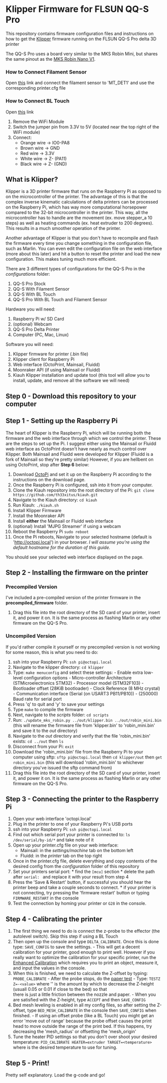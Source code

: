 # Klipper Firmware for FLSUN QQ-S Pro
This repository contains firmware configuration files and instructions on how to get the [Klipper](https://www.klipper3d.org/) firmware running on the FLSUN QQ-S Pro delta 3D printer

The QQ-S Pro uses a board very similar to the MKS Robin Mini, but shares the same pinout as the [MKS Robin Nano V1](https://github.com/makerbase-mks/MKS-Robin-Nano-V1.X/blob/master/hardware/MKS%20Robin%20Nano%20V1.1_001/MKS%20Robin%20Nano%20V1.1_001%20PIN.pdf).


### How to Connect Filament Sensor
Open [this](https://github.com/makerbase-mks/MKS-Robin-Nano-V1.X/blob/master/hardware/MKS%20Robin%20Nano%20V1.1_001/MKS%20Robin%20Nano%20V1.1_001%20PIN.pdf) link and connect the filament sensor to 'MT_DET1' and use the corresponding printer.cfg file

### How to Connect BL Touch
Open [this](https://github.com/makerbase-mks/MKS-Robin-Nano-V1.X/blob/master/hardware/MKS%20Robin%20Nano%20V1.1_001/MKS%20Robin%20Nano%20V1.1_001%20PIN.pdf) link

1. Remove the WiFi Module
2. Switch the jumper pin from 3.3V to 5V (located near the top right of the WiFi module)
3. Connect:
   - Orange wire -> IO0-PA8
   - Brown wire -> GND
   - Red wire -> 3.3V
   - White wire -> Z- (PA11)
   - Black wire -> Z- (GND)



## What is Klipper?

Klipper is a 3D printer firmware that runs on the Raspberry Pi as opposed to on the microcontroller of the printer.
The advantage of this is that the complex inverse kinematic calculations of delta printers can be processed on the
Raspberry Pi, which has way more computational horsepower compared to the 32-bit microcontroller in the printer.
This way, all the microcontroller has to handle are the movement (ex. move stepper_a 10 steps) as well as heating commands
(ex. heat extruder to 200 degrees). This results in a much smoother operation of the printer.

Another advantage of Klipper is that you don't have to recompile and flash the firmware every time you change something in
the configuration file, such as Marlin. You can even edit the configuration file on the web interface (more about this later)
and hit a button to reset the printer and load the new configuration. This makes tuning much more efficient.

There are 3 different types of configurations for the QQ-S Pro in the *configurations* folder:

1. QQ-S Pro Stock
2. QQ-S With Filament Sensor
3. QQ-S With BL Touch
4. QQ-S Pro With BL Touch and Filament Sensor

Hardware you will need:

1. Raspberry Pi w/ SD Card
2. (optional) Webcam
3. QQ-S Pro Delta Printer
4. Computer (PC, Mac, Linux)

Software you will need:

1. Klipper firmware for printer (.bin file)
2. Klipper client for Raspberry Pi
3. Web interface (OctoPrint, Mainsail, Fluidd)
4. Moonraker API (if using Mainsail or Fluidd)
5. Kiauh Klipper installation and update tool (this tool will allow you to install, update, and remove all the software we will need)

## Step 0 - Download this repository to your computer


## Step 1 - Setting up the Raspberry Pi

The heart of Klipper is the Raspberry Pi, which will be running both the firmware and the web interface through which we control the printer.
These are the steps to set up the Pi. I suggest either using the Mainsail or Fluidd web interface as OctoPrint doesn't have nearly as much control
over Klipper. Both Mainsail and Fluidd were developed for Klipper (Fluidd is a fork of Mainsail so they're pretty similar) However, if you are
hellbent on using OctoPrint, stop after **Step 6** below:

1. Download [OctoPi](https://octoprint.org/download/) and set it up on the Raspberry Pi according to the instructions on the download page.
2. Once the Raspberry Pi is configured, ssh into it from your computer.
3. Clone the Kiauh repository into the root directory of the Pi: `git clone https://github.com/th33xitus/kiauh.git`
4. Navigate to the Kiauh directory: `cd kiauh`
5. Run Kiauh: `./kiauh.sh`
6. Install Klipper Firmware
7. Install the Moonraker API
8. Install **either** the Mainsail or Fluidd web interface
9. (optional) Install 'MJPG Streamer' if using a webcam
10. Reboot the Raspberry Pi `sudo reboot`
11. Once the Pi reboots, Navigate to your selected hostname (default is 'http://octopi.local') in your browser. *I will assume you're using the     default hostname for the duration of this guide.*

You should see your selected web interface displayed on the page.


## Step 2 - Installing the firmware on the printer

### Precompiled Version
I've included a pre-compiled version of the printer firmware in the **precompiled_firmware** folder.

1. Drag this file into the root directory of the SD card of your printer, insert it, and power it on. It is the same process as flashing Marlin or any other firmware on the QQ-S Pro.

### Uncompiled Version
If you'd rather compile it yourself or my precompiled version is not working for some reason, this is what you need to do:

1. ssh into your Raspberry Pi: `ssh pi@octopi.local`
2. Navigate to the klipper directory: `cd klipper`
3. Type: `make menuconfig` and select these settings:
       - Enable extra low-level configuration options
             - Micro-controller Architecture (STMicroelectronics STM32)
             - Processor model (STM32F103)
             - Bootloader offset (28KiB bootloader)
             - Clock Reference (8 MHz crystal)
             - Communication interface (Serial (on USART3 PB11/PB10))
       - (250000) Baud rate for serial port
4. Press 'q' to quit and 'y' to save your settings
5. Type `make` to compile the firmware
6. Next, navigate to the *scripts* folder: `cd scripts`
7. Run: `./update_mks_robin.py ../out/klipper.bin ../out/robin_mini.bin` (this will rename the firmware file from 'klipper.bin' to 'robin_mini.bin'
   and save it to the *out* directory)
8. Navigate to the *out* directory and verify that the file 'robin_mini.bin' exists: `cd ../out` then `ls`
9. Disconnect from your Pi: `exit`
10. Download the 'robin_mini.bin' file from the Raspberry Pi to your computer using sftp: `sftp pi@octopi.local` then `cd klipper/out` then `get robin_mini.bin` (this will download 'robin_mini.bin' to whichever directory you've issued the sftp command from)
11. Drag this file into the root directory of the SD card of your printer, insert it, and power it on. It is the same process as flashing Marlin or any other firmware on the QQ-S Pro.


## Step 3 -  Connecting the printer to the Raspberry Pi

1. Open your web interface 'octopi.local'
2. Plug in the printer to one of your Raspberry Pi's USB ports
3. ssh into your Raspberry Pi: `ssh pi@octopi.local`
4. Find out which serial port your printer is connected to: `ls /dev/serial/by-id/*` and take note of it
5. Open up your printer.cfg file on your web interface:
   - Mainsail: in the *settings/machine* tab on the bottom left
   - Fluidd: in the *printer* tab on the top right
6. Once in the printer.cfg file, delete everything and copy contents of the desired config from the *configuration* folder of this repository
7. Set your printers serial port:
       * find the `[mcu]` section
       * delete the path after `serial: ` and replace it with your result from step 4
8. Press the 'Save & Restart' button, if successful you should hear the printer beep and take a couple seconds to connect.
       * if your printer is not connecting, try pressing the 'firmware restart' button or typing `FIRMWARE_RESTART` in the console
9. Test the connection by homing your printer or `G28` in the console.


## Step 4 - Calibrating the printer

1. The first thing we need to do is connect the z-probe to the effector (the autolevel switch). Skip this step if using a BL Touch
2. Then open up the console and type `DELTA_CALIBRATE`. Once this is done type: `SAVE_CONFIG` to save the settings.
       - This will get a decent calibration for your printer, good enough to print well. However if you really want to optimize the calibration
         for your specific printer, run the [Enhanced Calibration](https://www.klipper3d.org/Delta_Calibrate.html) which requires you to print an
         object, measure it, and input the values in the console.
3. When this is finished, we need to calculate the Z-offset by typing: `PROBE_CALIBRATE`
       - After the probe stops, do the [paper test](https://www.klipper3d.org/Bed_Level.html#the-paper-test)
       - Type: `TESTZ Z=-<value>` where '<value>' is the amount by which to decrease the Z-height (usuall 0.05 or 0.01 if close to the bed) so that    
         there is just a little friction between the nozzle and paper.
       - When you are satisfied with the Z-height, type `ACCEPT` and then `SAVE_CONFIG`
4. Bed mesh leveling is enabled in all my config files, so after setting the Z-offset, type `BED_MESH_CALIBRATE` in the console then `SAVE_CONFIG`
   when finished.
       - If using an offset probe (like a BL Touch) you might get an error 'move out of range' because the probe offset causes the print head to
         move outside the range of the print bed. If this happens, try decreasing the 'mesh_radius' or offsetting the 'mesh_origin'
5. Tune the heater PID settings so that you don't over shoot your desired temperature: `PID_CALIBRATE HEATER=extruder TARGET=<temperature>` where
   <temperature> is the desired temperature to use for tuning.

## Step 5 - Print!

Pretty self explanatory. Load the g-code and go!
